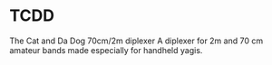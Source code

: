 # TCDD
The Cat and Da Dog 70cm/2m diplexer
A diplexer for 2m and 70 cm amateur bands made especially for handheld yagis.
